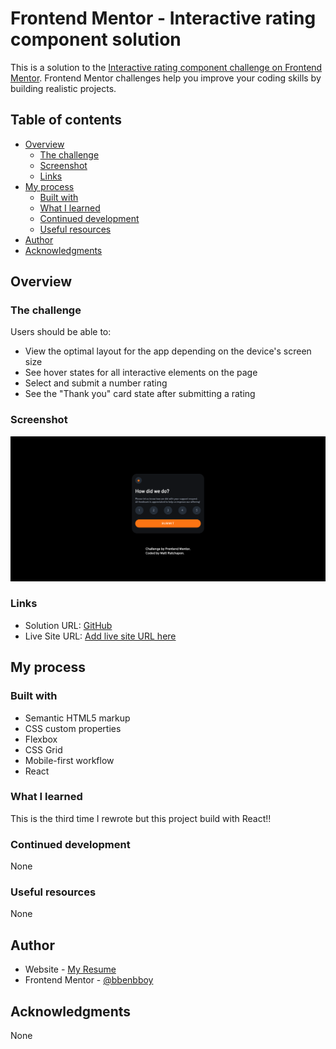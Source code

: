 # Frontend Mentor - Interactive rating component solution

This is a solution to the [Interactive rating component challenge on Frontend Mentor](https://www.frontendmentor.io/challenges/interactive-rating-component-koxpeBUmI). Frontend Mentor challenges help you improve your coding skills by building realistic projects.

## Table of contents

- [Overview](#overview)
  - [The challenge](#the-challenge)
  - [Screenshot](#screenshot)
  - [Links](#links)
- [My process](#my-process)
  - [Built with](#built-with)
  - [What I learned](#what-i-learned)
  - [Continued development](#continued-development)
  - [Useful resources](#useful-resources)
- [Author](#author)
- [Acknowledgments](#acknowledgments)

## Overview

### The challenge

Users should be able to:

- View the optimal layout for the app depending on the device's screen size
- See hover states for all interactive elements on the page
- Select and submit a number rating
- See the "Thank you" card state after submitting a rating

### Screenshot

![](./final-images/desktop-active.png)

### Links

- Solution URL: [GitHub](https://github.com/bbenbboy/react-interactive-rating-component.git)
- Live Site URL: [Add live site URL here](https://react-rating-components.netlify.app/)

## My process

### Built with

- Semantic HTML5 markup
- CSS custom properties
- Flexbox
- CSS Grid
- Mobile-first workflow
- React

### What I learned

This is the third time I rewrote but this project build with React!!

### Continued development

None

### Useful resources

None

## Author

- Website - [My Resume](https://rcp-portfolio.vercel.app/)
- Frontend Mentor - [@bbenbboy](https://www.frontendmentor.io/profile/bbenbboy)

## Acknowledgments

None
